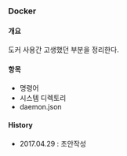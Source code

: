 ### Docker 

#### 개요
도커 사용간 고생했던 부분을 정리한다.

#### 항목
- 명령어
- 시스템 디렉토리
- daemon.json

#### History
- 2017.04.29 : 초안작성
